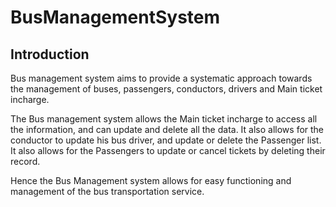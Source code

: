 # BusManagementSystem

## Introduction
Bus management system aims to provide a systematic approach towards the management of buses, passengers, conductors, drivers and Main ticket incharge. 

The Bus management system allows the Main ticket incharge to access all the information, and can update and delete all the data. It also allows for the conductor to update his bus driver, and update or delete the Passenger list. It also allows for the Passengers to update or cancel tickets by deleting their record.

Hence the Bus Management system allows for easy functioning and management of the bus transportation service.

